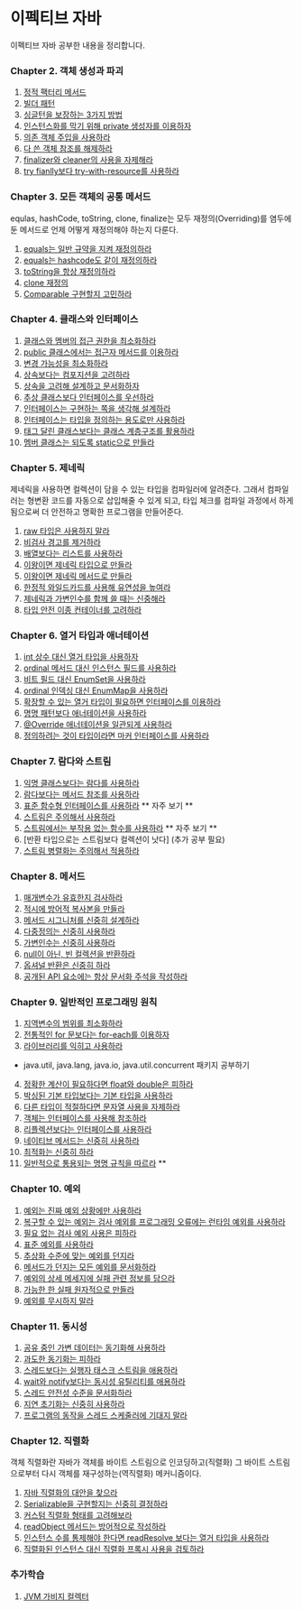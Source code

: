 # 이펙티브 자바 
이펙티브 자바 공부한 내용을 정리합니다.

### Chapter 2. 객체 생성과 파괴
1. [정적 팩터리 메서드](ch2/정적_팩터리_메서드.md)
2. [빌더 패턴](ch2/빌더_패턴.md)
3. [싱글턴을 보장하는 3가지 방법](ch2/싱글턴을_보장하기.md)
4. [인스턴스화를 막기 위해 private 생성자를 이용하자](ch2/인스턴스와_private생성자.md)
5. [의존 객체 주입을 사용하라](ch2/의존_객체_주입을_사용하라.md)
6. [다 쓴 객체 참조를 해제하라](ch2/다_쓴_객체_참조를_해제하라.md)
7. [finalizer와 cleaner의 사용을 자제해라](ch2/finalizer와_cleaner_사용을_피하라.md)
8. [try fianlly보다 try-with-resource를 사용하라](ch2/try_finally보다는_try-with-resource를_사용하라.md)

### Chapter 3. 모든 객체의 공통 메서드
equlas, hashCode, toString, clone, finalize는 모두 재정의(Overriding)를 염두에 둔 메서드로 언제 어떻게 재정의해야 하는지 다룬다.
1. [equals는 일반 규약을 지켜 재정의하라](ch3/equlas는_일반_규약을_지켜_재정의하라.md)
2. [equals는 hashcode도 같이 재정의하라](ch3/equlas를_재정의할때는_hashcode도_재정의하자.md)
3. [toString을 항상 재정의하라](ch3/toString을_항상_재정의하라.md)
4. [clone 재정의](ch3/clone_재정의.md)
5. [Comparable 구현할지 고민하라](ch3/Comparable을_구현할지_고민하라.md)

### Chapter 4. 클래스와 인터페이스
1. [클래스와 멤버의 접근 권한을 최소화하라](ch4/클래스와_멤버의_접근_권한을_최소화하라.md)
2. [public 클래스에서는 접근자 메서드를 이용하라](ch4/public클래스에서는_public필드가_아닌_접근자_메서드를_사용하라.md)
3. [변경 가능성을 최소화하라](ch4/변경_가능성을_최소화하라.md)
4. [상속보다는 컴포지션을 고려하라](ch4/상속보다는_컴포지션을_사용하라.md)
5. [상속을 고려해 설계하고 문서화하자](ch4/상속을_고려해_설계하고_문서화하라.md)
6. [추상 클래스보다 인터페이스를 우선하라](ch4/추상_클래스보다_인터페이스를_우선하라.md)
7. [인터페이스는 구현하는 쪽을 생각해 설계하라](ch4/인터페이스는_구현하는_쪽을_생각해_설계하라.md)
8. [인터페이스는 타입을 정의하는 용도로만 사용하라](ch4/인터페이스는_타입을_정의하는_용도로만_사용하라.md)
9. [태그 달린 클래스보다는 클래스 계층구조를 활용하라](ch4/태그_달린_클래스보다는_클래스_계층구조를_활용하라.md)
10. [멤버 클래스는 되도록 static으로 만들라](ch4/멤버_클래스는_되도록_static으로_만들라.md)

### Chapter 5. 제네릭
제네릭을 사용하면 컬렉션이 담을 수 있는 타입을 컴파일러에 알려준다. 그래서 컴파일러는 형변환 코드를 자동으로 삽입해줄 수 있게 되고, 타입 체크를 컴파일 과정에서 하게 됨으로써 
더 안전하고 명확한 프로그램을 만들어준다.
1. [raw 타입은 사용하지 말라](ch5/raw타입은_사용하지_말자.md)
2. [비검사 경고를 제거하라](ch5/비검사_경고를_제거하라.md)
3. [배열보다는 리스트를 사용하라](ch5/배열보다는_리스트를_사용하라.md)
4. [이왕이면 제네릭 타입으로 만들라](ch5/이왕이면_제네릭_타입으로_만들라.md)
5. [이왕이면 제네릭 메서드로 만들라](ch5/이왕이면_제네릭_메서드로_만들라.md)
6. [한정적 와일드카드를 사용해 유연성을 높여라](ch5/한정적_와일드카드를_사용해_API_유연성을_높이라.md)
7. [제네릭과 가변인수를 함께 쓸 때는 신중해라](ch5/제네릭과_가변인수를_함께_쓸_때는_신중하라.md)
8. [타입 안전 이종 컨테이너를 고려하라](ch5/타입_안전_이종_컨테이너를_고려하라.md)

### Chapter 6. 열거 타입과 애너테이션 
1. [int 상수 대신 열거 타입을 사용하자](ch6/int_상수_대신_열거_타입을_사용하라.md)
2. [ordinal 메서드 대신 인스턴스 필드를 사용하라](ch6/ordinal_메서드_대신_인스턴스_필드를_사용하라.md)
3. [비트 필드 대신 EnumSet을 사용하라](ch6/비트_필드_대신_EnumSet을_사용하라.md)
4. [ordinal 인덱싱 대신 EnumMap을 사용하라](ch6/ordinal_인덱싱_대신_EnumMap을_사용하라.md)
5. [확장할 수 있는 열거 타입이 필요하면 인터페이스를 이용하라](ch6/확장할_수_있는_열거_타입이_필요하면_인터페이스를_사용하라.md)
6. [명명 패턴보다 애너테이션을 사용하라](ch6/명명_패턴보다_애너테이션을%20사용하라.md)
7. [@Override 애너테이션을 일관되게 사용하라](ch6/@Override_애너테이션을_일관되게_사용하라.md)
8. [정의하려는 것이 타입이라면 마커 인터페이스를 사용하라](ch6/정의하려는_것이_타입이라면_마커_인터페이스를_사용하라.md)

### Chapter 7. 람다와 스트림
1. [익명 클래스보다는 람다를 사용하라](ch7/익명_클래스보다는_람다를_사용하라.md)
2. [람다보다는 메서드 참조를 사용하라](ch7/람다보다는_메서드_참조를_사용하라.md)
3. [표준 함수형 인터페이스를 사용하라](ch7/표준_함수형_인터페이스를_사용하라.md) ** 자주 보기 **
4. [스트림은 주의해서 사용하라](ch7/스트림은_주의해서_사용하라.md) 
5. [스트림에서는 부작용 없는 함수를 사용하라](ch7/스트림에서는_부작용_없는_함수를_사용하라.md) ** 자주 보기 **
6. [반환 타입으로는 스트림보다 컬렉션이 낫다] (추가 공부 필요)
7. [스트림 병렬화는 주의해서 적용하라](ch7/스트림_병렬화는_주의해서_적용하라.md)

### Chapter 8. 메서드
1. [매개변수가 유효한지 검사하라](ch8/매개변수가_유효한지_검사하라.md)
2. [적시에 방어적 복사본을 만들라](ch8/적시에_방어적_복사본을_만들라.md)
3. [메서드 시그니처를 신중히 설계하라](ch8/메서드_시그니처를_신중히_설계하라.md)
4. [다중정의는 신중히 사용하라](ch8/다중정의는_신중히_사용하라.md)
5. [가변인수는 신중히 사용하라](ch8/가변인수는_신중히_사용하라.md)
6. [null이 아닌, 빈 컬렉션을 반환하라](ch8/null이_아닌_빈_컬렉션이나_배열을_반환하라.md)
7. [옵셔널 반환은 신중히 하라](ch8/옵셔널_반환은_신중히_하라.md)
8. [공개된 API 요소에는 항상 문서화 주석을 작성하라](ch8/공개된_API_요소에는_항상_문서화_주석을_작성하라.md)

### Chapter 9. 일반적인 프로그래밍 원칙
1. [지역변수의 범위를 최소화하라](ch9/지역변수의_범위를_최소화하라.md)
2. [전통적인 for 문보다는 for-each를 이용하자](ch9/전통적인_for문보다는_for-each_문을_사용하라.md)
3. [라이브러리를 익히고 사용하라](ch9/라이브러리를_익히고_사용하라.md)
 - java.util, java.lang, java.io, java.util.concurrent 패키지 공부하기
4. [정확한 계산이 필요하다면 float와 double은 피하라](ch9/정확한_답이_필요하다면_float와_double_은_피하라.md)
5. [박싱된 기본 타입보다는 기본 타입을 사용하라](ch9/박싱된_기본_타입보다는_기본_타입을_사용하라.md)
6. [다른 타입이 적절하다면 문자열 사용을 자제하라](ch9/다른_타입이_적절하다면_문자열_사용을_피하라.md)
7. [객체는 인터페이스를 사용해 참조하라](ch9/객체는_인터페이스를_사용해_참조하라.md)
8. [리플렉션보다는 인터페이스를 사용하라](ch9/리플렉션보다는_인터페이스를_사용하라.md)
9. [네이티브 메서드는 신중히 사용하라](ch9/네이티브_메서드는_신중히_사용하라.md)
10. [최적화는 신중히 하라](ch9/최적화는_신중히_하라.md)
11. [일반적으로 통용되는 명명 규칙을 따르라](ch9/일반적으로_통용되는_명명_규칙을_따르라.md) **

### Chapter 10. 예외
1. [예외는 진짜 예외 상황에만 사용하라](ch10/예외는_진짜_예외_상황에만_사용하라.md)
2. [복구할 수 있는 예외는 검사 예외를 프로그래밍 오류에는 런타임 예외를 사용하라](ch10/복구할_수_있는_상황에는_검사_예외를_프로그래밍_오류에는_런타임_예외를_사용하라.md)
3. [필요 없는 검사 예외 사용은 피하라](ch10/필요_없는_검사_예외_사용은_피하라.md)
4. [표준 예외를 사용하라](ch10/표준_예외를_사용하라.md)
5. [추상화 수준에 맞는 예외를 던지라](ch10/추상화_수준에_맞는_예외를_던지라.md)
6. [메서드가 던지는 모든 예외를 문서화하라](ch10/메서드가_던지는_모든_예외를_문서화하라.md)
7. [예외의 상세 메세지에 실패 관련 정보를 담으라](ch10/예외의_상세_메세지에_실패_관련_정보를_담으라.md)
8. [가능한 한 실패 원자적으로 만들라](ch10/가능한_한_실패_원자적으로_만들라.md)
9. [예외를 무시하지 말라](ch10/예외를_무시하지_말라.md)

### Chapter 11. 동시성
1. [공유 중인 가변 데이터는 동기화해 사용하라](ch11/공유_중인_가변_데이터는_동기화해_사용하라.md)
2. [과도한 동기화는 피하라](ch11/과도한_동기화는_피하라.md)
3. [스레드보다는 실행자 태스크 스트림을 애용하라](ch11/스레드보다는_실행자_태스크_스트림을_애용하라.md)
4. [wait와 notify보다는 동시성 유틸리티를 애용하라](ch11/wait와_notify보다는_동시성_유틸리티를_애용하라.md)
5. [스레드 안전성 수준을 문서화하라](ch11/스레드_안전성_수준을_문서화하라.md)
6. [지연 초기화는 신중히 사용하라](ch11/지연_초기화는_신중히_사용하라.md)
7. [프로그램의 동작을 스레드 스케줄러에 기대지 말라](ch11/프로그램의_동작을_스레드_스케줄러에_기대지_말라.md)

### Chapter 12. 직렬화
객체 직렬화란 자바가 객체를 바이트 스트림으로 인코딩하고(직렬화) 그 바이트 스트림으로부터 다시 객체를 재구성하는(역직렬화) 메커니즘이다.
1. [자바 직렬화의 대안을 찾으라](ch12/자바_직렬화의_대안을_찾으라.md)
2. [Serializable을 구현할지는 신중히 결정하라](ch12/Serializable을_구현할지는_신중히_결정하라.md)
3. [커스텀 직렬화 형태를 고려해보라](ch12/커스텀_직렬화_형태를_고려해보라.md)
4. [readObject 메서드는 방어적으로 작성하라](ch12/readObject_메서드는_방어적으로_작성하라.md)
5. [인스턴스 수를 통제해야 한다면 readResolve 보다는 열거 타입을 사용하라](ch12/인스턴스_수를_통제해야_한다면_readResolve_보다는_열거_타입을_사용하라.md)
6. [직렬화된 인스턴스 대신 직렬화 프록시 사용을 검토하라](ch12/직렬화된_인스턴스_대신_직렬화_프록시_사용을_검토하라.md)


### 추가학습
1. [JVM 가비지 컬렉터](./가비지_컬렉터.md)